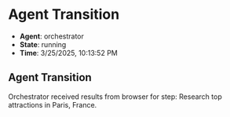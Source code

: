 # Agent Transition

- **Agent**: orchestrator
- **State**: running
- **Time**: 3/25/2025, 10:13:52 PM

## Agent Transition

Orchestrator received results from browser for step: Research top attractions in Paris, France.

